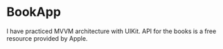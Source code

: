 # BookApp
I have practiced MVVM architecture with UIKit. API for the books is a free resource provided by Apple.
